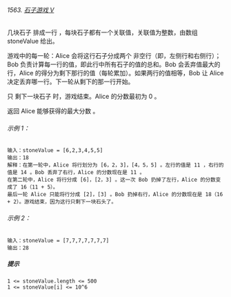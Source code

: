 ###### 1563. [石子游戏 V](https://leetcode-cn.com/problems/stone-game-v/)

几块石子 排成一行 ，每块石子都有一个关联值，关联值为整数，由数组 stoneValue 给出。

游戏中的每一轮：Alice 会将这行石子分成两个 非空行（即，左侧行和右侧行）；Bob 负责计算每一行的值，即此行中所有石子的值的总和。Bob 会丢弃值最大的行，Alice 的得分为剩下那行的值（每轮累加）。如果两行的值相等，Bob 让 Alice 决定丢弃哪一行。下一轮从剩下的那一行开始。

只 剩下一块石子 时，游戏结束。Alice 的分数最初为 0 。

返回 Alice 能够获得的最大分数 。

###### 示例 1：

```
输入：stoneValue = [6,2,3,4,5,5]
输出：18
解释：在第一轮中，Alice 将行划分为 [6，2，3]，[4，5，5] 。左行的值是 11 ，右行的值是 14 。Bob 丢弃了右行，Alice 的分数现在是 11 。
在第二轮中，Alice 将行分成 [6]，[2，3] 。这一次 Bob 扔掉了左行，Alice 的分数变成了 16（11 + 5）。
最后一轮 Alice 只能将行分成 [2]，[3] 。Bob 扔掉右行，Alice 的分数现在是 18（16 + 2）。游戏结束，因为这行只剩下一块石头了。

```

###### 示例 2：

```
输入：stoneValue = [7,7,7,7,7,7,7]
输出：28
```
##### 提示

```
1 <= stoneValue.length <= 500
1 <= stoneValue[i] <= 10^6
```



